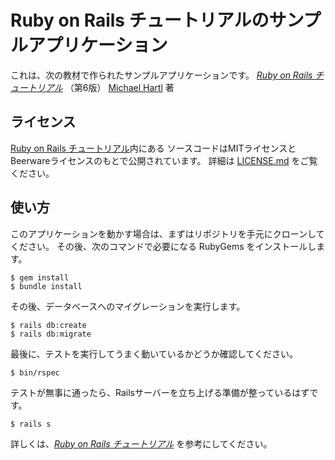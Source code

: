 # Ruby on Rails チュートリアルのサンプルアプリケーション

これは、次の教材で作られたサンプルアプリケーションです。
[*Ruby on Rails チュートリアル*](https://railstutorial.jp/)
（第6版）
[Michael Hartl](https://www.michaelhartl.com/) 著

## ライセンス

[Ruby on Rails チュートリアル](https://railstutorial.jp/)内にある
ソースコードはMITライセンスとBeerwareライセンスのもとで公開されています。
詳細は [LICENSE.md](LICENSE.md) をご覧ください。

## 使い方

このアプリケーションを動かす場合は、まずはリポジトリを手元にクローンしてください。
その後、次のコマンドで必要になる RubyGems をインストールします。

```
$ gem install
$ bundle install
```

その後、データベースへのマイグレーションを実行します。

```
$ rails db:create
$ rails db:migrate
```

最後に、テストを実行してうまく動いているかどうか確認してください。

```
$ bin/rspec
```

テストが無事に通ったら、Railsサーバーを立ち上げる準備が整っているはずです。

```
$ rails s
```

詳しくは、[*Ruby on Rails チュートリアル*](https://railstutorial.jp/)
を参考にしてください。
